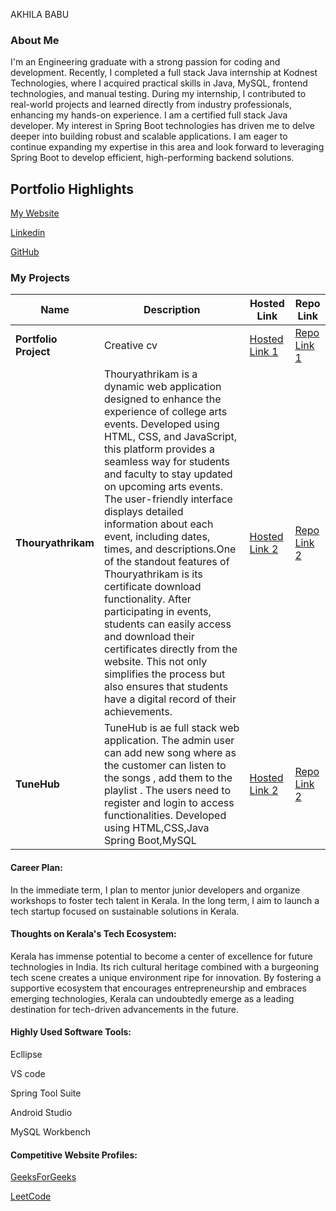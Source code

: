 AKHILA BABU

### About Me
I'm an Engineering graduate with a strong passion for coding and development. Recently, I completed a full stack Java internship at Kodnest Technologies, where I acquired practical skills in Java, MySQL, frontend technologies, and manual testing. During my internship, I contributed to real-world projects and learned directly from industry professionals, enhancing my hands-on experience.
 I am a certified full stack Java developer. My interest in Spring Boot technologies has driven me to delve deeper into building robust and scalable applications. I am eager to continue expanding my expertise in this area and look forward to leveraging Spring Boot to develop efficient, high-performing backend solutions.

## Portfolio Highlights
[My Website](https://akhilababu0.github.io/Portfolio/)



[Linkedin](https://www.linkedin.com/in/akhila-babu-a2835b292/)


[GitHub](https://github.com/akhilababu0)



### My Projects

| Name                | Description                                                               | Hosted Link                              | Repo Link                                                      |
|---------------------|---------------------------------------------------------------------------|------------------------------------------|----------------------------------------------------------------|
| **Portfolio Project**  | Creative cv                                             | [Hosted Link 1](https://akhilababu0.github.io/Portfolio/)    | [Repo Link 1](https://github.com/akhilababu0/Portfolio)             |
| **Thouryathrikam**  |Thouryathrikam is a dynamic web application designed to enhance the experience of college arts events. Developed using HTML, CSS, and JavaScript, this platform provides a seamless way for students and faculty to stay updated on upcoming arts events. The user-friendly interface displays detailed information about each event, including dates, times, and descriptions.One of the standout features of Thouryathrikam is its certificate download functionality. After participating in events, students can easily access and download their certificates directly from the website. This not only simplifies the process but also ensures that students have a digital record of their achievements.                                             | [Hosted Link 2](https://thouryathrikam.vercel.app/)    | [Repo Link 2](https://github.com/akhilababu0/thouryathrikam)             |
| **TuneHub**  |TuneHub is ae full stack web application. The admin user can add new song where as the customer can listen to the songs , add them to the playlist . The users need to register and login to access functionalities. Developed using HTML,CSS,Java Spring Boot,MySQL        |  [Hosted Link 2](https://thouryathrikam.vercel.app/) |    [Repo Link 2](https://github.com/akhilababu0/TuneHubs)


#### Career Plan:
In the immediate term, I plan to mentor junior developers and organize workshops to foster tech talent in Kerala.
In the long term, I aim to launch a tech startup focused on sustainable solutions in Kerala.

#### Thoughts on Kerala's Tech Ecosystem:

Kerala has immense potential to become a center of excellence for future technologies in India. Its rich cultural heritage combined with a burgeoning tech scene creates a unique environment ripe for innovation. By fostering a supportive ecosystem that encourages entrepreneurship and embraces emerging technologies, Kerala can undoubtedly emerge as a leading destination for tech-driven advancements in the future.


#### Highly Used Software Tools:

Ecllipse


VS code


Spring Tool Suite


Android Studio


MySQL Workbench


#### Competitive Website Profiles:

[GeeksForGeeks](https://www.geeksforgeeks.org/user/akhilababu0711/)



[LeetCode](https://leetcode.com/u/akhilababu0711/)



